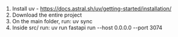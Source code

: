 1. Install uv - https://docs.astral.sh/uv/getting-started/installation/
2. Download the entire project
3. On the main folder, run: uv sync
4. Inside src/ run: uv run fastapi run --host 0.0.0.0 --port 3074
